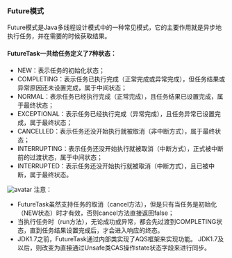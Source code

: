 ### Future模式
Future模式是Java多线程设计模式中的一种常见模式，它的主要作用就是异步地执行任务，并在需要的时候获取结果。

#### FutureTask一共给任务定义了7种状态：

- NEW：表示任务的初始化状态；
- COMPLETING：表示任务已执行完成（正常完成或异常完成），但任务结果或异常原因还未设置完成，属于中间状态；
- NORMAL：表示任务已经执行完成（正常完成），且任务结果已设置完成，属于最终状态；
- EXCEPTIONAL：表示任务已经执行完成（异常完成），且任务异常已设置完成，属于最终状态；
- CANCELLED：表示任务还没开始执行就被取消（非中断方式），属于最终状态；
- INTERRUPTING：表示任务还没开始执行就被取消（中断方式），正式被中断前的过渡状态，属于中间状态；
- INTERRUPTED：表示任务还没开始执行就被取消（中断方式），且已被中断，属于最终状态。

 ![avatar](https://segmentfault.com/img/bVbiwLO?w=3330&h=2115)
注意：
- FutureTask虽然支持任务的取消（cancel方法），但是只有当任务是初始化（NEW状态）时才有效，否则cancel方法直接返回false；
- 当执行任务时（run方法），无论成功或异常，都会先过渡到COMPLETING状态，直到任务结果设置完成后，才会进入响应的终态。
- JDK1.7之前，FutureTask通过内部类实现了AQS框架来实现功能。 JDK1.7及以后，则改变为直接通过Unsafe类CAS操作state状态字段来进行同步。

